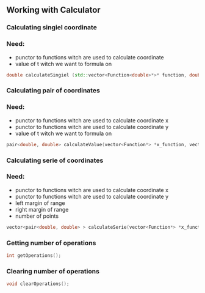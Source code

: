 ## Working with Calculator


### Calculating singiel coordinate
### Need:
- punctor to functions witch are used to calculate coordinate
- value of t witch we want to formula on

```cpp
double calculateSingiel (std::vector<Function<double>*>* function, double t);
```


### Calculating pair of coordinates
### Need:
- punctor to functions witch are used to calculate coordinate x
- punctor to functions witch are used to calculate coordinate y
- value of t witch we want to formula on

```cpp
pair<double, double> calculateValue(vector<Function*> *x_function, vector<Function*> *y_function, double t);
```

### Calculating serie of coordinates
### Need:
- punctor to functions witch are used to calculate coordinate x
- punctor to functions witch are used to calculate coordinate y
- left margin of range
- right margin of range
- number of points

```cpp
vector<pair<double, double> > calculateSerie(vector<Function*> *x_function, vector<Function*> *y_function, double left, double right, double points_number);
```

### Getting number of operations

```cpp
int getOperations();
```

### Clearing number of operations

```cpp
void clearOperations();
```


